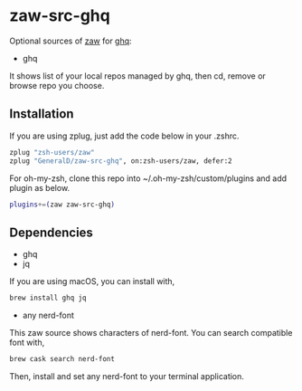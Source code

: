 # zaw-src-ghq

Optional sources of [zaw](https://github.com/zsh-users/zaw) for [ghq](https://github.com/motemen/ghq):

- ghq

It shows list of your local repos managed by ghq, then cd, remove or browse repo you choose.

## Installation

If you are using zplug, just add the code below in your .zshrc.

```zsh
zplug "zsh-users/zaw"
zplug "GeneralD/zaw-src-ghq", on:zsh-users/zaw, defer:2
```

For oh-my-zsh, clone this repo into ~/.oh-my-zsh/custom/plugins and add plugin as below.

```zsh
plugins+=(zaw zaw-src-ghq)
```

## Dependencies

- ghq
- jq

If you are using macOS, you can install with,

```sh
brew install ghq jq
```

- any nerd-font

This zaw source shows characters of nerd-font.
You can search compatible font with,

```sh
brew cask search nerd-font
```

Then, install and set any nerd-font to your terminal application.
